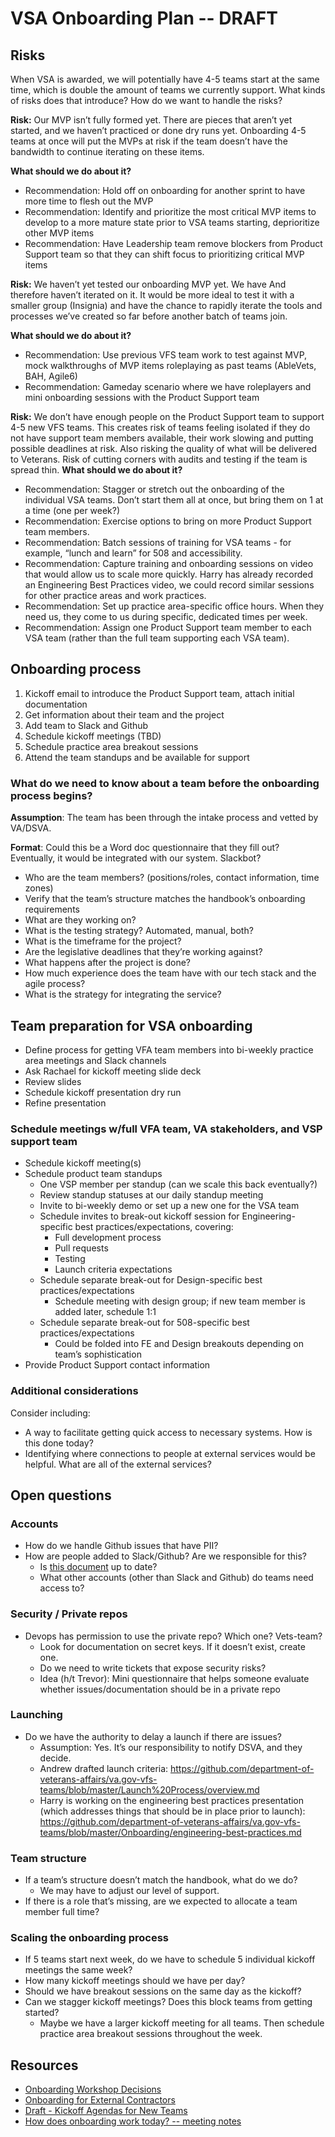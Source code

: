 # VSA Onboarding Plan -- DRAFT

## Risks
When VSA is awarded, we will potentially have 4-5 teams start at the same time, which is double the amount of teams we currently support. What kinds of risks does that introduce? How do we want to handle the risks?

**Risk:** Our MVP isn’t fully formed yet. There are pieces that aren’t yet started, and we haven’t practiced or done dry runs yet. Onboarding 4-5 teams at once will put the MVPs at risk if the team doesn’t have the bandwidth to continue iterating on these items.

**What should we do about it?**
- Recommendation: Hold off on onboarding for another sprint to have more time to flesh out the MVP
- Recommendation: Identify and prioritize the most critical MVP items to develop to a more mature state prior to VSA teams starting, deprioritize other MVP items
- Recommendation: Have Leadership team remove blockers from Product Support team so that they can shift focus to prioritizing critical MVP items

**Risk:** We haven’t yet tested our onboarding MVP yet. We have And therefore haven’t iterated on it. It would be more ideal to test it with a smaller group (Insignia) and have the chance to rapidly iterate the tools and processes we’ve created so far before another batch of teams join.

**What should we do about it?**
- Recommendation: Use previous VFS team work to test against MVP, mock walkthroughs of MVP items roleplaying as past teams (AbleVets, BAH, Agile6)
- Recommendation: Gameday scenario where we have roleplayers and mini onboarding sessions with the Product Support team

**Risk:** We don’t have enough people on the Product Support team to support 4-5 new VFS teams. This creates risk of teams feeling isolated if they do not have support team members available, their work slowing and putting possible deadlines at risk. Also risking the quality of what will be delivered to Veterans. Risk of cutting corners with audits and testing if the team is spread thin.
**What should we do about it?**
- Recommendation: Stagger or stretch out the onboarding of the individual VSA teams. Don’t start them all at once, but bring them on 1 at a time (one per week?)
- Recommendation: Exercise options to bring on more Product Support team members.  
- Recommendation: Batch sessions of training for VSA teams - for example, “lunch and learn” for 508 and accessibility.
- Recommendation: Capture training and onboarding sessions on video that would allow us to scale more quickly. Harry has already recorded an Engineering Best Practices video, we could record similar sessions for other practice areas and work practices.
- Recommendation: Set up practice area-specific office hours. When they need us, they come to us during specific, dedicated times per week.
- Recommendation: Assign one Product Support team member to each VSA team (rather than the full team supporting each VSA team).

## Onboarding process
1. Kickoff email to introduce the Product Support team, attach initial documentation
1. Get information about their team and the project
1. Add team to Slack and Github
1. Schedule kickoff meetings (TBD)
1. Schedule practice area breakout sessions
1. Attend the team standups and be available for support

### What do we need to know about a team before the onboarding process begins?

**Assumption**: The team has been through the intake process and vetted by VA/DSVA.

**Format**: Could this be a Word doc questionnaire that they fill out? Eventually, it would be integrated with our system. Slackbot?

* Who are the team members? (positions/roles, contact information, time zones)
* Verify that the team’s structure matches the handbook’s onboarding requirements
* What are they working on?
* What is the testing strategy? Automated, manual, both?
* What is the timeframe for the project? 
* Are the legislative deadlines that they’re working against?
* What happens after the project is done?
* How much experience does the team have with our tech stack and the agile process?
* What is the strategy for integrating the service?

## Team preparation for VSA onboarding
* Define process for getting VFA team members into bi-weekly practice area meetings and Slack channels
* Ask Rachael for kickoff meeting slide deck
* Review slides
* Schedule kickoff presentation dry run
* Refine presentation

### Schedule meetings w/full VFA team, VA stakeholders, and VSP support team
* Schedule kickoff meeting(s)
* Schedule product team standups
   * One VSP member per standup (can we scale this back eventually?)
   * Review standup statuses at our daily standup meeting
   * Invite to bi-weekly demo or set up a new one for the VSA team
   * Schedule invites to break-out kickoff session for Engineering-specific best practices/expectations, covering:
      * Full development process
      * Pull requests
      * Testing
      * Launch criteria expectations
   * Schedule separate break-out for Design-specific best practices/expectations
      * Schedule meeting with design group; if new team member is added later, schedule 1:1
   *  Schedule separate break-out for 508-specific best practices/expectations
      * Could be folded into FE and Design breakouts depending on team’s sophistication
* Provide Product Support contact information

### Additional considerations
Consider including:
* A way to facilitate getting quick access to necessary systems. How is this done today?
* Identifying where connections to people at external services would be helpful. What are all of the external services?

## Open questions

### Accounts
* How do we handle Github issues that have PII?
* How are people added to Slack/Github? Are we responsible for this? 
   * Is [this document](https://github.com/department-of-veterans-affairs/va.gov-vfs-teams/blob/master/Onboarding/request-access-to-tools.md) up to date?
   * What other accounts (other than Slack and Github) do teams need access to?
   
### Security / Private repos
* Devops has permission to use the private repo? Which one? Vets-team?
   * Look for documentation on secret keys. If it doesn’t exist, create one. 
   * Do we need to write tickets that expose security risks?
   * Idea (h/t Trevor): Mini questionnaire that helps someone evaluate whether issues/documentation should be in a private repo
   
### Launching
* Do we have the authority to delay a launch if there are issues? 
   * Assumption: Yes. It’s our responsibility to notify DSVA, and they decide.
   * Andrew drafted launch criteria: https://github.com/department-of-veterans-affairs/va.gov-vfs-teams/blob/master/Launch%20Process/overview.md
   * Harry is working on the engineering best practices presentation (which addresses things that should be in place prior to launch): https://github.com/department-of-veterans-affairs/va.gov-vfs-teams/blob/master/Onboarding/engineering-best-practices.md
   
### Team structure
* If a team’s structure doesn’t match the handbook, what do we do?
   * We may have to adjust our level of support. 
* If there is a role that’s missing, are we expected to allocate a team member full time?

### Scaling the onboarding process
* If 5 teams start next week, do we have to schedule 5 individual kickoff meetings the same week?
* How many kickoff meetings should we have per day?
* Should we have breakout sessions on the same day as the kickoff?
* Can we stagger kickoff meetings? Does this block teams from getting started? 
   * Maybe we have a larger kickoff meeting for all teams. Then schedule practice area breakout sessions throughout the week.

## Resources
* [Onboarding Workshop Decisions](https://github.com/department-of-veterans-affairs/va.gov-team/blob/master/Platform/Teams/Product%20Support/Intake/June%202019%20MVP%20Workshop/decisions.md)
* [Onboarding for External Contractors](https://github.com/department-of-veterans-affairs/va.gov-vfs-teams/tree/master/Onboarding)
* [Draft - Kickoff Agendas for New Teams](https://github.com/department-of-veterans-affairs/va.gov-team/blob/master/Platform/Onboarding/New%20VFS%20Team%20Kickoff%20Template.md)
* [How does onboarding work today? -- meeting notes](https://github.com/department-of-veterans-affairs/va.gov-team/blob/master/Platform/Teams/Product%20Support/Intake/June%202019%20MVP%20Workshop/Running%20Notes.md)


